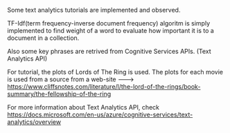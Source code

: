 Some text analytics tutorials are implemented and observed.

TF-Idf(term frequency-inverse document frequency) algoritm is simply implemented to find weight of a word to evaluate how important it is to a document in a collection.

Also some key phrases are retrived from Cognitive Services APIs. (Text Analytics API)

For tutorial, the plots of Lords of The Ring is used. The plots for each movie is used from a source from a web-site ---> https://www.cliffsnotes.com/literature/l/the-lord-of-the-rings/book-summary/the-fellowship-of-the-ring

For more information about Text Analytics API, check https://docs.microsoft.com/en-us/azure/cognitive-services/text-analytics/overview
